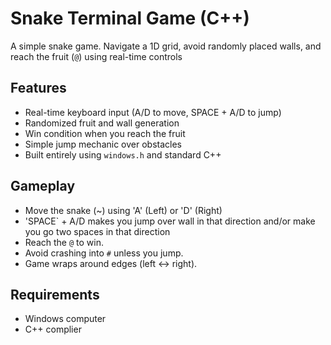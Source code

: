 # Snake Terminal Game (C++)

A simple snake game. Navigate a 1D grid, avoid randomly placed walls, and reach the fruit (`@`) using real-time controls

## Features

- Real-time keyboard input (A/D to move, SPACE + A/D to jump)
- Randomized fruit and wall generation
- Win condition when you reach the fruit
- Simple jump mechanic over obstacles
- Built entirely using `windows.h` and standard C++

## Gameplay
- Move the snake (~) using 'A' (Left) or 'D' (Right)
- 'SPACE` + A/D makes you jump over wall in that direction and/or make you go two spaces in that direction
- Reach the `@` to win.
- Avoid crashing into `#` unless you jump.
- Game wraps around edges (left ↔ right).

## Requirements

- Windows computer
- C++ complier
